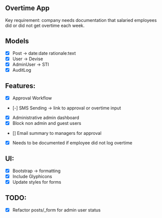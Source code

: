 ## Overtime App

Key requirement: company needs documentation that salaried employees did or did not get overtime each week.

## Models
- [x] Post -> date:date rationale:text
- [x] User -> Devise
- [x] AdminUser -> STI
- [x] AuditLog

## Features:
- [x] Approval Workflow
- [-] SMS Sending -> link to approval or overtime input
- [x] Administrative admin dashboard
- [x] Block non admin and guest users
- [] Email summary to managers for approval
- [x] Needs to be documented if employee did not log overtime

## UI:
- [x] Bootstrap -> formatting
- [x] Include Glyphicons
- [x] Update styles for forms

## TODO:
- [x] Refactor posts/_form for admin user status